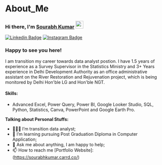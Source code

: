 # About_Me

### Hi there, I'm <a href="https://skillcourse.in" target="_blank">Sourabh Kumar</a> <img src="https://media.giphy.com/media/hvRJCLFzcasrR4ia7z/giphy.gif" width="25px">

[![Linkedin Badge](https://img.shields.io/badge/-LinkedIn-0e76a8?style=flat-square&logo=Linkedin&logoColor=white)](https://www.linkedin.com/in/sourabh-kumar-946511326/)
[![Instagram Badge](https://img.shields.io/badge/-Instagram-e4405f?style=flat-square&logo=Instagram&logoColor=white)](https://www.threads.net/@sauravupadhyay12)
<!-- [![Website Badge](https://img.shields.io/badge/Website-3b5998?style=flat-square&logo=google-chrome&logoColor=white)](https://skillcourse.in/) -->
<!-- [![Instagram Badge](https://img.shields.io/badge/-Instagram-e4405f?style=flat-square&logo=Instagram&logoColor=white)](https://www.youtube.com/@Satish_Dhawale) -->



### Happy to see you here! 

I am transition my career towards data analyst postion. I have 1.5 years of experience as a Survey Supervisor in the Statistics Ministry and 3+ Years experience in Delhi Development Authority as an office administrative assistant on the River Restoration and Rejuvenation project, which is being monitored by Delhi Hon'ble LG and Hon'ble NGT.

#### Skills: 
- Advanced Excel, Power Query, Power BI, Google Looker Studio, SQL, Python, Statistics, Canva, PowerPoint and Google Earth Pro.


<!-- <img align="right" alt="GIF" src="https://github.com/SatishDhawale/SatishDhawale/blob/1ca00b90990f3b0d667c34332da2d660d636d4fa/Satish%20Dhawale.jpg" width="400" height="225" /> -->
  

**Talking about Personal Stuffs:**

- 👨🏻‍💻 I’m transition data analyst;
- 🚀 I’m learning pursuing Post Graduation Diploma in Computer Application;
- 💬 Ask me about anything, I am happy to help;
- 📫 How to reach me [Portfolio Website]: (https://sourabhkumar.carrd.co/)

</br>

<!-- 📊 **This Week I Spent My Time On:** -->
<!--START_SECTION:waka-->
```text

```
<!--END_SECTION:waka-->


<!-- 📈 **My GitHub Stats:** -->

<!-- <p>
  <img height="180em" src="https://github-readme-stats.vercel.app/api?username=SkillCourse&show_icons=true&hide_border=true&&count_private=true&include_all_commits=true" />
  <img height="180em" src="https://github-readme-stats.vercel.app/api/top-langs/?username=SkillCourse&exclude_repo=KNN-Image-Classification&show_icons=true&hide_border=true&layout=compact&langs_count=8"/>
</p> -->






